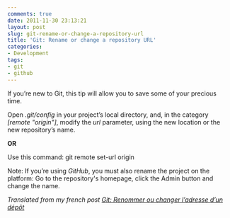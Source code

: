 ```yaml
---
comments: true
date: 2011-11-30 23:13:21
layout: post
slug: git-rename-or-change-a-repository-url
title: 'Git: Rename or change a repository URL'
categories:
- Development
tags:
- git
- github
---
```


If you’re new to Git, this tip will allow you to save some of your precious time.

Open *.git/config* in your project’s local directory, and, in the category *[remote "origin"]*, modify the *url* parameter, using the new location or the new repository’s name.

**OR**

Use this command:
    git remote set-url origin <new url>

Note: If you’re using *GitHub*, you must also rename the project on the platform: Go to the repository's homepage, click the Admin button and change the name.

*Translated from my french post [Git: Renommer ou changer l’adresse d’un dépôt](http://www.dinduks.com/git-renommer-ou-changer-l-adresse-dun-depot)*
